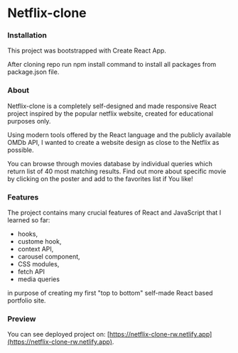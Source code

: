 # Netflix-clone

### Installation

This project was bootstrapped with Create React App.

After cloning repo run npm install command to install all packages from package.json file.

### About

Netflix-clone is a completely self-designed and made responsive React project inspired by the popular netflix website, created for educational purposes only.

Using modern tools offered by the React language and the publicly available OMDb API, I wanted to create a website design as close to the Netflix as possible.

You can browse through movies database by individual queries which return list of 40 most matching results.
Find out more about specific movie by clicking on the poster and add to the favorites list if You like!

### Features

The project contains many crucial features of React and JavaScript that I learned so far:

- hooks,
- custome hook,
- context API,
- carousel component,
- CSS modules,
- fetch API
- media queries

in purpose of creating my first "top to bottom" self-made React based portfolio site.

### Preview

You can see deployed project on: [https://netflix-clone-rw.netlify.app](https://netflix-clone-rw.netlify.app).
